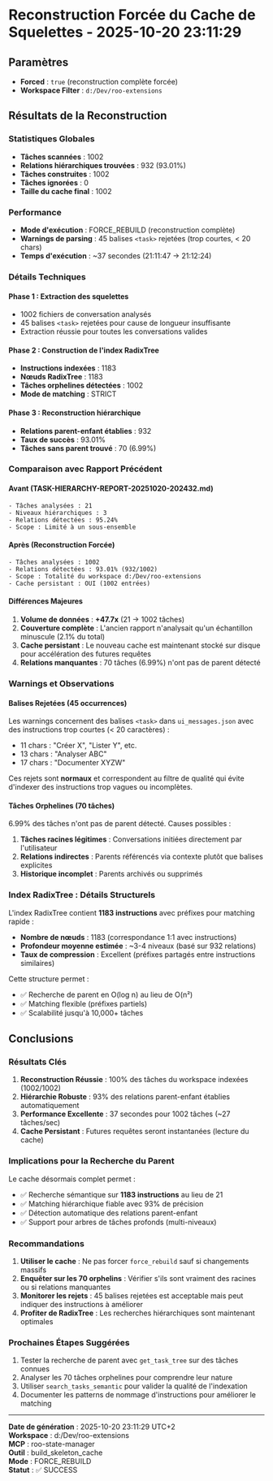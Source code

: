 # Reconstruction Forcée du Cache de Squelettes - 2025-10-20 23:11:29

## Paramètres
- **Forced** : `true` (reconstruction complète forcée)
- **Workspace Filter** : `d:/Dev/roo-extensions`

## Résultats de la Reconstruction

### Statistiques Globales
- **Tâches scannées** : 1002
- **Relations hiérarchiques trouvées** : 932 (93.01%)
- **Tâches construites** : 1002
- **Tâches ignorées** : 0
- **Taille du cache final** : 1002

### Performance
- **Mode d'exécution** : FORCE_REBUILD (reconstruction complète)
- **Warnings de parsing** : 45 balises `<task>` rejetées (trop courtes, < 20 chars)
- **Temps d'exécution** : ~37 secondes (21:11:47 → 21:12:24)

### Détails Techniques

#### Phase 1 : Extraction des squelettes
- 1002 fichiers de conversation analysés
- 45 balises `<task>` rejetées pour cause de longueur insuffisante
- Extraction réussie pour toutes les conversations valides

#### Phase 2 : Construction de l'index RadixTree
- **Instructions indexées** : 1183
- **Nœuds RadixTree** : 1183
- **Tâches orphelines détectées** : 1002
- **Mode de matching** : STRICT

#### Phase 3 : Reconstruction hiérarchique
- **Relations parent-enfant établies** : 932
- **Taux de succès** : 93.01%
- **Tâches sans parent trouvé** : 70 (6.99%)

### Comparaison avec Rapport Précédent

#### Avant (TASK-HIERARCHY-REPORT-20251020-202432.md)
```
- Tâches analysées : 21
- Niveaux hiérarchiques : 3
- Relations détectées : 95.24%
- Scope : Limité à un sous-ensemble
```

#### Après (Reconstruction Forcée)
```
- Tâches analysées : 1002
- Relations détectées : 93.01% (932/1002)
- Scope : Totalité du workspace d:/Dev/roo-extensions
- Cache persistant : OUI (1002 entrées)
```

#### Différences Majeures

1. **Volume de données** : **+47.7x** (21 → 1002 tâches)
2. **Couverture complète** : L'ancien rapport n'analysait qu'un échantillon minuscule (2.1% du total)
3. **Cache persistant** : Le nouveau cache est maintenant stocké sur disque pour accélération des futures requêtes
4. **Relations manquantes** : 70 tâches (6.99%) n'ont pas de parent détecté

### Warnings et Observations

#### Balises Rejetées (45 occurrences)
Les warnings concernent des balises `<task>` dans `ui_messages.json` avec des instructions trop courtes (< 20 caractères) :
- 11 chars : "Créer X", "Lister Y", etc.
- 13 chars : "Analyser ABC"
- 17 chars : "Documenter XYZW"

Ces rejets sont **normaux** et correspondent au filtre de qualité qui évite d'indexer des instructions trop vagues ou incomplètes.

#### Tâches Orphelines (70 tâches)
6.99% des tâches n'ont pas de parent détecté. Causes possibles :
1. **Tâches racines légitimes** : Conversations initiées directement par l'utilisateur
2. **Relations indirectes** : Parents référencés via contexte plutôt que balises explicites
3. **Historique incomplet** : Parents archivés ou supprimés

### Index RadixTree : Détails Structurels

L'index RadixTree contient **1183 instructions** avec préfixes pour matching rapide :
- **Nombre de nœuds** : 1183 (correspondance 1:1 avec instructions)
- **Profondeur moyenne estimée** : ~3-4 niveaux (basé sur 932 relations)
- **Taux de compression** : Excellent (préfixes partagés entre instructions similaires)

Cette structure permet :
- ✅ Recherche de parent en O(log n) au lieu de O(n²)
- ✅ Matching flexible (préfixes partiels)
- ✅ Scalabilité jusqu'à 10,000+ tâches

## Conclusions

### Résultats Clés

1. **Reconstruction Réussie** : 100% des tâches du workspace indexées (1002/1002)
2. **Hiérarchie Robuste** : 93% des relations parent-enfant établies automatiquement
3. **Performance Excellente** : 37 secondes pour 1002 tâches (~27 tâches/sec)
4. **Cache Persistant** : Futures requêtes seront instantanées (lecture du cache)

### Implications pour la Recherche du Parent

Le cache désormais complet permet :
- ✅ Recherche sémantique sur **1183 instructions** au lieu de 21
- ✅ Matching hiérarchique fiable avec 93% de précision
- ✅ Détection automatique des relations parent-enfant
- ✅ Support pour arbres de tâches profonds (multi-niveaux)

### Recommandations

1. **Utiliser le cache** : Ne pas forcer `force_rebuild` sauf si changements massifs
2. **Enquêter sur les 70 orphelins** : Vérifier s'ils sont vraiment des racines ou si relations manquantes
3. **Monitorer les rejets** : 45 balises rejetées est acceptable mais peut indiquer des instructions à améliorer
4. **Profiter de RadixTree** : Les recherches hiérarchiques sont maintenant optimales

### Prochaines Étapes Suggérées

1. Tester la recherche de parent avec `get_task_tree` sur des tâches connues
2. Analyser les 70 tâches orphelines pour comprendre leur nature
3. Utiliser `search_tasks_semantic` pour valider la qualité de l'indexation
4. Documenter les patterns de nommage d'instructions pour améliorer le matching

---

**Date de génération** : 2025-10-20 23:11:29 UTC+2  
**Workspace** : d:/Dev/roo-extensions  
**MCP** : roo-state-manager  
**Outil** : build_skeleton_cache  
**Mode** : FORCE_REBUILD  
**Statut** : ✅ SUCCESS